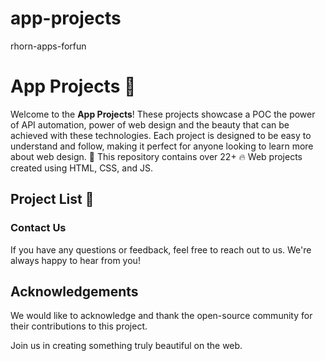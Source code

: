 # app-projects
rhorn-apps-forfun

# App Projects 🚀

Welcome to the **App Projects**! These projects showcase a POC the power of API automation, 
power of web design and the beauty that can be achieved with these technologies. Each project is designed to be easy to understand and follow, making it perfect for anyone looking to learn more about web design.
🎉 This repository contains over 22+ 🔥 Web projects created using HTML, CSS, and JS. 

## Project List 📜

### Contact Us

If you have any questions or feedback, feel free to reach out to us. We're always happy to hear from you!

## Acknowledgements

We would like to acknowledge and thank the open-source community for their contributions to this project.

Join us in creating something truly beautiful on the web.
